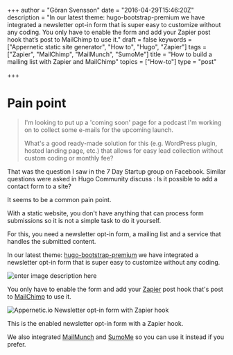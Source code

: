 +++
author = "Göran Svensson"
date = "2016-04-29T15:46:20Z"
description = "In our latest theme: hugo-bootstrap-premium we have integrated a newsletter opt-in form that is super easy to customize without any coding. You only have to enable the form and add your Zapier post hook that’s post to MailChimp to use it."
draft = false
keywords = ["Appernetic static site generator", "How to", "Hugo", "Zapier"]
tags = ["Zapier", "MailChimp", "MailMunch", "SumoMe"]
title = "How to build a mailing list with Zapier and MailChimp"
topics = ["How-to"]
type = "post"

+++
# Pain point

> I'm looking to put up a 'coming soon' page for a podcast I'm working
> on to collect some e-mails for the upcoming launch.
> 
> What's a good ready-made solution for this (e.g. WordPress plugin,
> hosted landing page, etc.) that allows for easy lead collection
> without custom coding or monthly fee?

That was the question I saw in the 7 Day Startup group on Facebook. Similar questions were asked in Hugo Community discuss : Is it possible to add a contact form to a site?

It seems to be a common pain point.

With a static website, you don't have anything that can process form submissions so it is not a simple task to do it yourself. 

For this, you need a newsletter opt-in form, a mailing list and a service that handles the submitted content.

In our latest theme: [hugo-bootstrap-premium][1] we have integrated a newsletter opt-in form that is super easy to customize without any coding.

![enter image description here][2]

You only have to enable the form and add your [Zapier][3] post hook that's post to [MailChimp][4] to use it. 

![Appernetic.io Newsletter opt-in form with Zapier hook][5]

This is  the enabled newsletter opt-in form with a Zapier hook.

We also integrated [MailMunch][6] and [SumoMe][7] so you can use it instead  if you prefer.


  [1]: https://github.com/appernetic/hugo-bootstrap-premium
  [2]: https://res.cloudinary.com/appernetic/v1461945240/aaxlgeo4btp4ih5hlhtb
  [3]: https://zapier.com
  [4]: http://mailchimp.com/
  [5]: https://res.cloudinary.com/appernetic/v1461945371/jdx7evqmqmrli2ib7wzf
  [6]: https://www.mailmunch.co/
  [7]: https://sumome.com/
